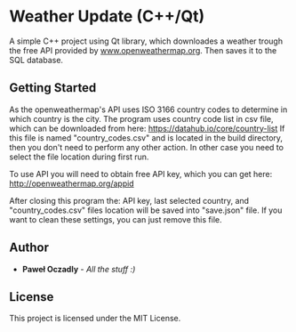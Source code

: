 # Weather Update (C++/Qt)

A simple C++ project using Qt library, which downloades a weather trough the free API provided by www.openweathermap.org. Then saves it to the SQL database.

## Getting Started

As the openweathermap's API uses ISO 3166 country codes to determine in which country is the city. The program uses country code list in csv file, which can be downloaded from here: https://datahub.io/core/country-list
If this file is named "country_codes.csv" and is located in the build directory, then you don't need to perform any other action. In other case you need to select the file location during first run.

To use API you will need to obtain free API key, which you can get here: http://openweathermap.org/appid

After closing this program the: API key, last selected country, and "country_codes.csv" files location will be saved into "save.json" file. If you want to clean these settings, you can just remove this file.

## Author

* **Paweł Oczadly** - *All the stuff :)*

## License

This project is licensed under the MIT License.

